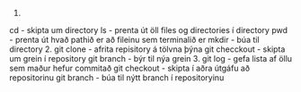 1.
cd - skipta um directory
ls - prenta út öll files og directories í directory
pwd - prenta út hvað pathið er að fileinu sem terminalið er
mkdir - búa til directory
2. 
git clone - afrita repisitory á tölvna þýna
git checckout - skipta um grein í repository
git branch - býr til nýa grein
3. 
git log - gefa lista af öllu sem maður hefur commitað
git checkout - skipta í aðra útgáfu að repositorinu
git branch - búa til nýtt branch í repositoryinu

